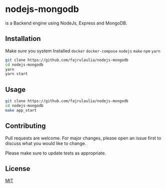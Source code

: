 # nodejs-mongodb
is a Backend engine using NodeJs, Express and MongoDB.


## Installation
Make sure you system Installed `docker` `docker-compose` `nodejs` `make` `npm` `yarn`
```bash
git clone https://github.com/fajrulaulia/nodejs-mongodb
cd nodejs-mongodb
yarn
yarn start
```

## Usage

```bash
git clone https://github.com/fajrulaulia/nodejs-mongodb
cd nodejs-mongodb
make app_start
```

## Contributing
Pull requests are welcome. For major changes, please open an issue first to discuss what you would like to change.

Please make sure to update tests as appropriate.

## License
[MIT](https://choosealicense.com/licenses/mit/)
